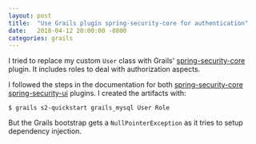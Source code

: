 ```yaml
---
layout: post
title:  "Use Grails plugin spring-security-core for authentication"
date:   2018-04-12 20:00:00 -0800
categories: grails
---
```

I tried to replace my custom `User` class with Grails'
[spring-security-core](http://plugins.grails.org/plugin/grails/spring-security-core)
plugin.  It includes roles to deal with authorization aspects.

I followed the steps in the documentation for both
[spring-security-core](https://grails-plugins.github.io/grails-spring-security-core/3.1.x/index.html)
[spring-security-ui](https://grails-plugins.github.io/grails-spring-security-ui/latest/)
plugins.  I created the artifacts with:

    $ grails s2-quickstart grails_mysql User Role

But the Grails bootstrap gets a `NullPointerException` as it tries to setup
dependency injection.
